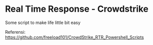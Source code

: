 # Real Time Response - Crowdstrike

Some script to make life little bit easy 

Referensi:
https://github.com/freeload101/CrowdStrike_RTR_Powershell_Scripts
